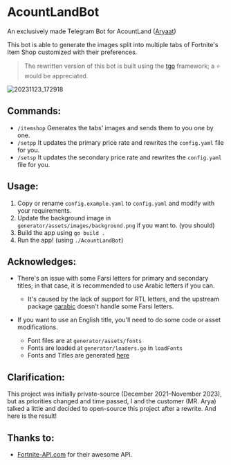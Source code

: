 # AcountLandBot

An exclusively made Telegram Bot for AcountLand ([Aryaat](https://t.me/Aryaaat))

This bot is able to generate the images split into multiple tabs of Fortnite's Item Shop customized with their preferences.

> The rewritten version of this bot is built using the [tgo](https://github.com/haashemi/tgo) framework; a ⭐️ would be appreciated.

![20231123_172918](https://github.com/haashemi/AcountLandBot/assets/60406325/92e23c70-adf6-4909-b791-3e5bdac64beb)

## Commands:

- `/itemshop` Generates the tabs' images and sends them to you one by one.
- `/setpp` It updates the primary price rate and rewrites the `config.yaml` file for you.
- `/setsp` It updates the secondary price rate and rewrites the `config.yaml` file for you.

## Usage:

1. Copy or rename `config.example.yaml` to `config.yaml` and modify with your requirements.
2. Update the background image in `generator/assets/images/background.png` if you want to. (you should)
3. Build the app using `go build .`
4. Run the app! (using `./AcountLandBot`)

## Acknowledges:

- There's an issue with some Farsi letters for primary and secondary titles; in that case, it is recommended to use Arabic letters if you can.

  - It's caused by the lack of support for RTL letters, and the upstream package [garabic](github.com/abdullahdiaa/garabic) doesn't handle some Farsi letters.

- If you want to use an English title, you'll need to do some code or asset modifications.
  - Font files are at `generator/assets/fonts`
  - Fonts are loaded at `generator/loaders.go` in `loadFonts`
  - Fonts and Titles are generated [here](https://github.com/haashemi/AcountLandBot/blob/3034aa7b4ff77e01f86bc8fa45ee940e7e4db5bd/generator/itemshop.go#L101-L110)

## Clarification:

This project was initially private-source (December 2021–November 2023), but as priorities changed and time passed, I and the customer (MR. Arya) talked a little and decided to open-source this project after a rewrite. And here is the result!

## Thanks to:

- [Fortnite-API.com](https://fortnite-api.com) for their awesome API.
